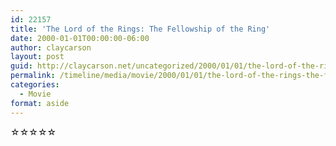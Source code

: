 ```yaml
---
id: 22157
title: 'The Lord of the Rings: The Fellowship of the Ring'
date: 2000-01-01T00:00:00-06:00
author: claycarson
layout: post
guid: http://claycarson.net/uncategorized/2000/01/01/the-lord-of-the-rings-the-fellowship-of-the-ring/
permalink: /timeline/media/movie/2000/01/01/the-lord-of-the-rings-the-fellowship-of-the-ring/
categories:
  - Movie
format: aside
---
```

<div class="media-details"></div>

<div class="media-creator"></div>

<div class="media-rating">☆☆☆☆☆</div>